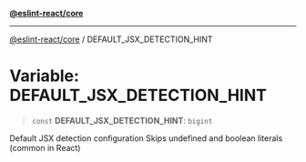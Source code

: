 [**@eslint-react/core**](../README.md)

***

[@eslint-react/core](../README.md) / DEFAULT\_JSX\_DETECTION\_HINT

# Variable: DEFAULT\_JSX\_DETECTION\_HINT

> `const` **DEFAULT\_JSX\_DETECTION\_HINT**: `bigint`

Default JSX detection configuration
Skips undefined and boolean literals (common in React)

